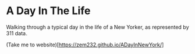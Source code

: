 # A Day In The Life
Walking through a typical day in the life of a New Yorker, as represented by 311 data.

(Take me to website)[https://zem232.github.io/ADayInNewYork/]
